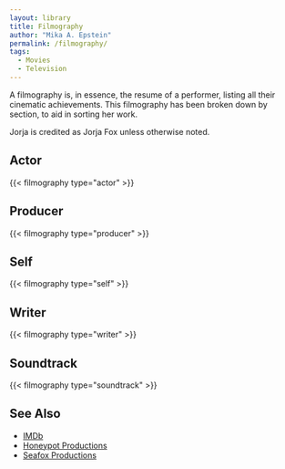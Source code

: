```yaml
---
layout: library
title: Filmography
author: "Mika A. Epstein"
permalink: /filmography/
tags:
  - Movies
  - Television
---
```

A filmography is, in essence, the resume of a performer, listing all their cinematic achievements. This filmography has been broken down by section, to aid in sorting her work.

Jorja is credited as Jorja Fox unless otherwise noted.

## Actor

{{< filmography type="actor" >}}

## Producer

{{< filmography type="producer" >}}

## Self

{{< filmography type="self" >}}

## Writer

{{< filmography type="writer" >}}

## Soundtrack

{{< filmography type="soundtrack" >}}

## See Also

* [IMDb](https://www.imdb.com/name/nm0289080/)
* [Honeypot Productions](/library/honeypot/)
* [Seafox Productions](/library/seafox/)
